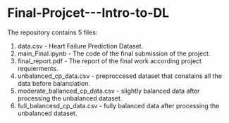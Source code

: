 # Final-Projcet---Intro-to-DL
The repository contains 5 files: 
1. data.csv - Heart Failure Prediction Dataset.
2. main_Final.ipynb - The code of the final submission of the project.
3. final_report.pdf - The report of the final work according project requierments. 
4. unbalanced_cp_data.csv - preproccesed dataset that conatains all the data before balanciation.
5. moderate_ballanced_cp_data.csv - slightly balanced data after processing the unbalanced dataset. 
6. full_balancesd_cp_data.csv - fully balanced data after processing the unbalanced dataset. 
